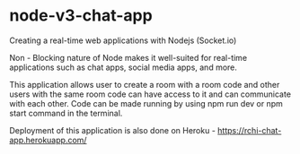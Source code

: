 # node-v3-chat-app

Creating a real-time web applications with Nodejs (Socket.io)

Non - Blocking nature of Node makes it well-suited for real-time applications such as chat apps, social media apps, and more.

This application allows user to create a room with a room code and other users with the same room code can have access to it and can communicate with each other.
Code can be made running by using npm run dev or npm start command in the terminal.

Deployment of this application is also done on Heroku - https://rchi-chat-app.herokuapp.com/ 
